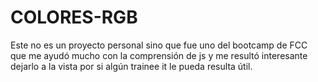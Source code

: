 # COLORES-RGB
Este no es un proyecto personal sino que fue uno del bootcamp de FCC que me ayudó mucho con la comprensión de js y me resultó interesante dejarlo a la vista por si algún trainee it le pueda resulta útil. 
